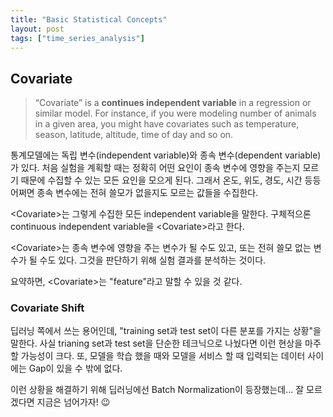 ```yaml
---
title: "Basic Statistical Concepts"
layout: post
tags: ["time_series_analysis"]
---
```


## Covariate

> “Covariate” is a **continues independent variable** in a regression or similar model. For instance, if you were modeling number of animals in a given area, you might have covariates such as temperature, season, latitude, altitude, time of day and so on.

통계모델에는 독립 변수(independent variable)와 종속 변수(dependent variable)가 있다. 처음 실험을 계획할 때는 정확히 어떤 요인이 종속 변수에 영향을 주는지 모르기 때문에 수집할 수 있는 모든 요인을 모으게 된다. 그래서 온도, 위도, 경도, 시간 등등 어쩌면 종속 변수에는 전혀 쓸모가 없을지도 모르는 값들을 수집한다.

\<Covariate\>는 그렇게 수집한 모든 independent variable을 말한다. 구체적으론 continuous independent variable을 \<Covariate\>라고 한다.

\<Covariate\>는 종속 변수에 영향을 주는 변수가 될 수도 있고, 또는 전혀 쓸모 없는 변수가 될 수도 있다. 그것을 판단하기 위해 실험 결과를 분석하는 것이다.

요약하면, \<Covariate\>는 "feature"라고 말할 수 있을 것 같다.

### Covariate Shift

딥러닝 쪽에서 쓰는 용어인데, "training set과 test set이 다른 분포를 가지는 상황"을 말한다. 사실 trianing set과 test set을 단순한 테크닉으로 나눴다면 이런 현상을 마주할 가능성이 크다. 또, 모델을 학습 했을 때와 모델을 서비스 할 때 입력되는 데이터 사이에는 Gap이 있을 수 밖에 없다.

이런 상황을 해결하기 위해 딥러닝에선 Batch Normalization이 등장했는데... 잘 모르겠다면 지금은 넘어가자! 😉
